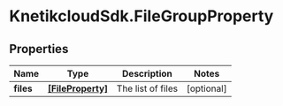 # KnetikcloudSdk.FileGroupProperty

## Properties
Name | Type | Description | Notes
------------ | ------------- | ------------- | -------------
**files** | [**[FileProperty]**](FileProperty.md) | The list of files | [optional] 


